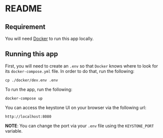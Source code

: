 # README

## Requirement

You will need [Docker](https://www.docker.com/) to run this app locally.

## Running this app

First, you will need to create an `.env` so that `Docker` knows where to look for its `docker-compose.yml` file. In order to do that, run the following:

```
cp ./docker/dev.env .env
```

To run the app, run the following:

```
docker-compose up
```

You can access the keystone UI on your browser via the following url:

```
http://localhost:8080
```

**NOTE**: You can change the port via your `.env` file using the `KEYSTONE_PORT` variable.
